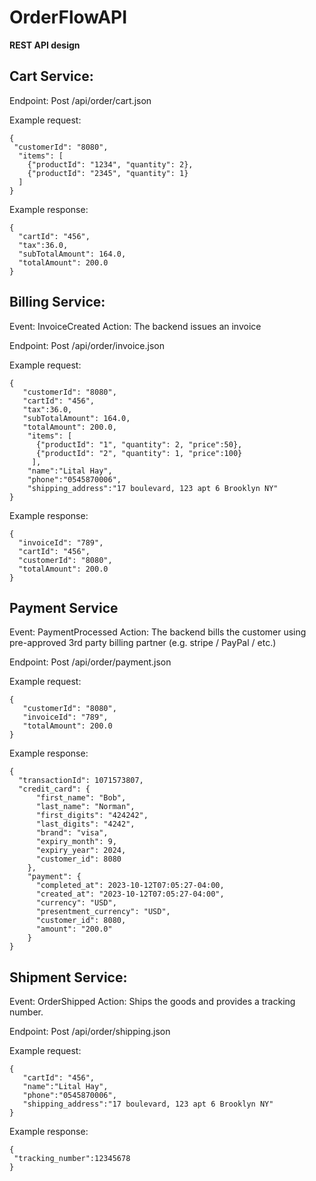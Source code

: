 # OrderFlowAPI

**REST API design**

## Cart Service:

Endpoint: Post /api/order/cart.json

Example request:
```
{
 "customerId": "8080",
  "items": [
    {"productId": "1234", "quantity": 2},
    {"productId": "2345", "quantity": 1}
  ]
}
```

Example response:
```
{
  "cartId": "456",
  "tax":36.0,
  "subTotalAmount": 164.0,
  "totalAmount": 200.0
}
```


## Billing Service:

Event: InvoiceCreated
Action: The backend issues an invoice

Endpoint: Post /api/order/invoice.json

Example request:
```
{
   "customerId": "8080",
   "cartId": "456",
   "tax":36.0,
   "subTotalAmount": 164.0,
   "totalAmount": 200.0,
    "items": [
      {"productId": "1", "quantity": 2, "price":50},
      {"productId": "2", "quantity": 1, "price":100}
     ],
    "name":"Lital Hay",
    "phone":"0545870006",
    "shipping_address":"17 boulevard, 123 apt 6 Brooklyn NY"
}
```

Example response:
```
{
  "invoiceId": "789",
  "cartId": "456",
  "customerId": "8080",
  "totalAmount": 200.0
}
```

## Payment Service
Event: PaymentProcessed
Action: The backend bills the customer using pre-approved 3rd party billing partner (e.g. stripe / PayPal / etc.)

Endpoint: Post /api/order/payment.json

Example request:
```
{
   "customerId": "8080",
   "invoiceId": "789",
   "totalAmount": 200.0
}
```

Example response:
```
{
  "transactionId": 1071573807,
  "credit_card": {
      "first_name": "Bob",
      "last_name": "Norman",
      "first_digits": "424242",
      "last_digits": "4242",
      "brand": "visa",
      "expiry_month": 9,
      "expiry_year": 2024,
      "customer_id": 8080
    },
    "payment": {
      "completed_at": 2023-10-12T07:05:27-04:00,
      "created_at": "2023-10-12T07:05:27-04:00",
      "currency": "USD",
      "presentment_currency": "USD",
      "customer_id": 8080,
      "amount": "200.0"
    }
}
```


## Shipment Service:

Event: OrderShipped
Action: Ships the goods and provides a tracking number.

Endpoint: Post /api/order/shipping.json

Example request:
```
{
   "cartId": "456",
   "name":"Lital Hay",
   "phone":"0545870006",
   "shipping_address":"17 boulevard, 123 apt 6 Brooklyn NY"
}
```

Example response:
```
{
 "tracking_number":12345678
}
```

